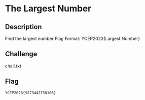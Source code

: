 The Largest Number
===

## Description
Find the largest number
Flag Format: YCEP2023{Largest Number}

## Challenge
chall.txt

## Flag
```
YCEP2023{9873442758106}
```